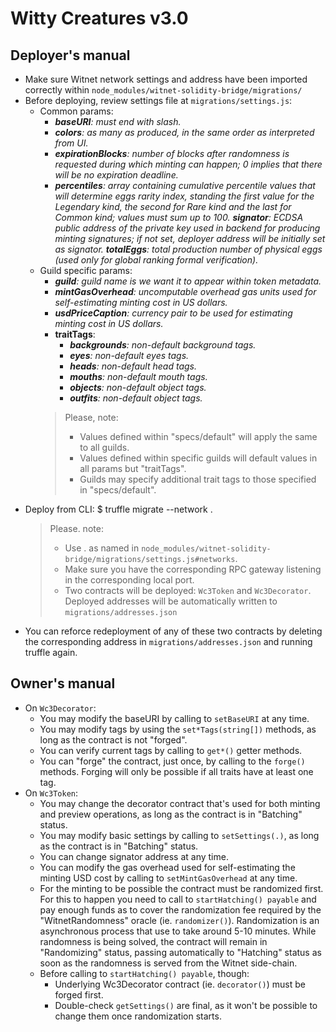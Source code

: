 # Witty Creatures v3.0

## Deployer's manual
- Make sure Witnet network settings and address have been imported correctly within `node_modules/witnet-solidity-bridge/migrations/`
- Before deploying, review settings file at `migrations/settings.js`:
  - Common params:
    - ***baseURI**: must end with slash.*
    - ***colors**: as many as produced, in the same order as interpreted from UI.*
    - ***expirationBlocks**: number of blocks after randomness is requested during which minting can happen; 0 implies that there will be no expiration deadline.*
    - ***percentiles**: array containing cumulative percentile values that will determine eggs rarity index, standing the first value for the Legendary kind, the second for Rare kind and the last for Common kind; values must sum up to 100.*
    ***signator**: ECDSA public address of the private key used in backend for producing minting signatures; if not set, deployer address will be initially set as signator.*
    ***totalEggs**: total production number of physical eggs (used only for global ranking formal verification).*
  - Guild specific params: 
    - ***guild**: guild name is we want it to appear within token metadata.*
    - ***mintGasOverhead**: uncomputable overhead gas units used for self-estimating minting cost in US dollars.*
    - ***usdPriceCaption**: currency pair to be used for estimating minting cost in US dollars.*
    - **traitTags**:
      - ***backgrounds**: non-default background tags.*
      - ***eyes**: non-default eyes tags.*
      - ***heads**: non-default head tags.*
      - ***mouths**: non-default mouth tags.*
      - ***objects**: non-default object tags.*
      - ***outfits**: non-default object tags.*
    > Please, note:
    > - Values defined within "specs/default" will apply the same to all guilds. 
    > - Values defined within specific guilds will default values in all params but "traitTags".
    > - Guilds may specify additional trait tags to those specified in "specs/default".
- Deploy from CLI:
  $ truffle migrate --network <chain>.<network>
  > Please. note:
  > - Use <chain>.<network> as named in `node_modules/witnet-solidity-bridge/migrations/settings.js#networks`.
  > - Make sure you have the corresponding RPC gateway listening in the corresponding local port.
  > - Two contracts will be deployed: `Wc3Token` and `Wc3Decorator`. Deployed addresses will be automatically written to `migrations/addresses.json`
- You can reforce redeployment of any of these two contracts by deleting the corresponding address in `migrations/addresses.json` and running truffle again.  

## Owner's manual
- On `Wc3Decorator`:
  - You may modify the baseURI by calling to `setBaseURI` at any time.
  - You may modify tags by using the `set*Tags(string[])` methods, as long as the contract is not "forged".
  - You can verify current tags by calling to `get*()` getter methods. 
  - You can "forge" the contract, just once, by calling to the `forge()` methods. Forging will only be possible if all traits have at least one tag.
- On `Wc3Token`:
  - You may change the decorator contract that's used for both minting and preview operations, as long as the contract is in "Batching" status. 
  - You may modify basic settings by calling to `setSettings(.)`, as long as the contract is in "Batching" status.
  - You can change signator address at any time.
  - You can modify the gas overhead used for self-estimating the minting USD cost by calling to `setMintGasOverhead` at any time.
  - For the minting to be possible the contract must be randomized first. For this to happen you need to call to `startHatching() payable` and pay enough funds as to cover the randomization fee required by the "WitnetRandomness" oracle (ie. `randomizer()`). Randomization is an asynchronous process that use to take around 5-10 minutes. While randomness is being solved, the contract will remain in "Randomizing" status, passing automatically to "Hatching" status as soon as the randomness is served from the Witnet side-chain.
  - Before calling to `startHatching() payable`, though:
    - Underlying Wc3Decorator contract (ie. `decorator()`) must be forged first.
    - Double-check `getSettings()` are final, as it won't be possible to change them once randomization starts. 


  